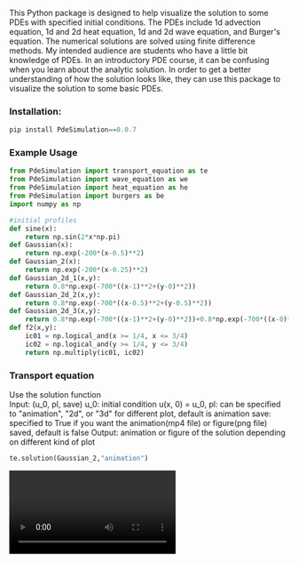 This Python package is designed to help visualize the solution to some PDEs with specified initial conditions. The PDEs include 1d advection equation, 1d and 2d heat equation, 1d and 2d wave equation, and Burger's equation. The numerical solutions are solved using finite difference methods. My intended audience are students who have a little bit knowledge of PDEs. In an introductory PDE course, it can be confusing when you learn about the analytic solution. In order to get a better understanding of how the solution looks like, they can use this package to visualize the solution to some basic PDEs.   

### Installation:
```python
pip install PdeSimulation==0.0.7
```

### Example Usage
```python
from PdeSimulation import transport_equation as te
from PdeSimulation import wave_equation as we
from PdeSimulation import heat_equation as he
from PdeSimulation import burgers as be
import numpy as np

#initial profiles
def sine(x):
    return np.sin(2*x*np.pi)
def Gaussian(x):
    return np.exp(-200*(x-0.5)**2)
def Gaussian_2(x):
    return np.exp(-200*(x-0.25)**2)
def Gaussian_2d_1(x,y):
    return 0.8*np.exp(-700*((x-1)**2+(y-0)**2))
def Gaussian_2d_2(x,y):
    return 0.8*np.exp(-700*((x-0.5)**2+(y-0.5)**2))
def Gaussian_2d_3(x,y):
    return 0.8*np.exp(-700*((x-1)**2+(y-0)**2))+0.8*np.exp(-700*((x-0)**2+(y-1)**2))
def f2(x,y):
    ic01 = np.logical_and(x >= 1/4, x <= 3/4)
    ic02 = np.logical_and(y >= 1/4, y <= 3/4)
    return np.multiply(ic01, ic02)

```
### Transport equation
Use the solution function    
Input: (u_0, pl, save)
u_0: initial condition u(x, 0) = u_0, 
pl: can be specified to "animation", "2d", or "3d" for different plot, default is animation
save: specified to True if you want the animation(mp4 file) or figure(png file) saved, default is false
Output: animation or figure of the solution depending on different kind of plot
```python
te.solution(Gaussian_2,"animation") 
```
![](/test/transport_equation.mp4)









